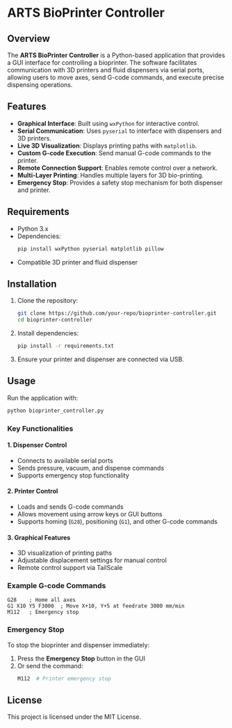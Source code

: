 # ARTS BioPrinter Controller

## Overview
The **ARTS BioPrinter Controller** is a Python-based application that provides a GUI interface for controlling a bioprinter. The software facilitates communication with 3D printers and fluid dispensers via serial ports, allowing users to move axes, send G-code commands, and execute precise dispensing operations.

## Features
- **Graphical Interface**: Built using `wxPython` for interactive control.
- **Serial Communication**: Uses `pyserial` to interface with dispensers and 3D printers.
- **Live 3D Visualization**: Displays printing paths with `matplotlib`.
- **Custom G-code Execution**: Send manual G-code commands to the printer.
- **Remote Connection Support**: Enables remote control over a network.
- **Multi-Layer Printing**: Handles multiple layers for 3D bio-printing.
- **Emergency Stop**: Provides a safety stop mechanism for both dispenser and printer.

## Requirements
- Python 3.x
- Dependencies:
  ```sh
  pip install wxPython pyserial matplotlib pillow
  ```
- Compatible 3D printer and fluid dispenser

## Installation
1. Clone the repository:
   ```sh
   git clone https://github.com/your-repo/bioprinter-controller.git
   cd bioprinter-controller
   ```
2. Install dependencies:
   ```sh
   pip install -r requirements.txt
   ```
3. Ensure your printer and dispenser are connected via USB.

## Usage
Run the application with:
```sh
python bioprinter_controller.py
```

### Key Functionalities
#### 1. **Dispenser Control**
- Connects to available serial ports
- Sends pressure, vacuum, and dispense commands
- Supports emergency stop functionality

#### 2. **Printer Control**
- Loads and sends G-code commands
- Allows movement using arrow keys or GUI buttons
- Supports homing (`G28`), positioning (`G1`), and other G-code commands

#### 3. **Graphical Features**
- 3D visualization of printing paths
- Adjustable displacement settings for manual control
- Remote control support via TailScale

### Example G-code Commands
```
G28    ; Home all axes
G1 X10 Y5 F3000  ; Move X+10, Y+5 at feedrate 3000 mm/min
M112   ; Emergency stop
```

### Emergency Stop
To stop the bioprinter and dispenser immediately:
1. Press the **Emergency Stop** button in the GUI
2. Or send the command:
   ```sh
   M112  # Printer emergency stop
   ````

## License
This project is licensed under the MIT License.
